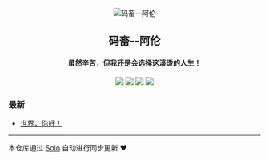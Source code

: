 <p align="center"><img alt="码畜--阿伦" src="https://static.b3log.org/images/brand/solo-32.png"></p><h2 align="center">
码畜--阿伦
</h2>

<h4 align="center">虽然辛苦，但我还是会选择这滚烫的人生！</h4>
<p align="center"><a title="码畜--阿伦" target="_blank" href="https://github.com/alunge/solo-blog"><img src="https://img.shields.io/github/last-commit/alunge/solo-blog.svg?style=flat-square&color=FF9900"></a>
<a title="GitHub repo size in bytes" target="_blank" href="https://github.com/alunge/solo-blog"><img src="https://img.shields.io/github/repo-size/alunge/solo-blog.svg?style=flat-square"></a>
<a title="Solo Version" target="_blank" href="https://github.com/b3log/solo/releases"><img src="https://img.shields.io/badge/solo-3.6.4-f1e05a.svg?style=flat-square&color=blueviolet"></a>
<a title="Hits" target="_blank" href="https://github.com/b3log/hits"><img src="https://hits.b3log.org/alunge/solo-blog.svg"></a></p>

### 最新

* [世界，你好！](http://alunge.cn/hello-solo)



---

本仓库通过 [Solo](https://github.com/b3log/solo) 自动进行同步更新 ❤️ 
